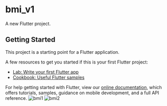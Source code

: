 # bmi_v1

A new Flutter project.

## Getting Started

This project is a starting point for a Flutter application.

A few resources to get you started if this is your first Flutter project:

- [Lab: Write your first Flutter app](https://flutter.dev/docs/get-started/codelab)
- [Cookbook: Useful Flutter samples](https://flutter.dev/docs/cookbook)

For help getting started with Flutter, view our
[online documentation](https://flutter.dev/docs), which offers tutorials,
samples, guidance on mobile development, and a full API reference.
![bmi1](https://user-images.githubusercontent.com/59228910/148976368-101b8e71-bda3-427d-a0ef-1de4b06b6f7b.jpeg)
![bmi2](https://user-images.githubusercontent.com/59228910/148976376-2df6b6dd-5445-4a52-81e3-4e3cb4e6d7ad.jpeg)
